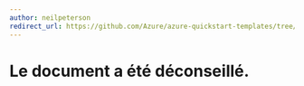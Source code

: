 ```yaml
---
author: neilpeterson
redirect_url: https://github.com/Azure/azure-quickstart-templates/tree/master/windows-server-containers-preview
---
```


# Le document a été déconseillé.

<!--HONumber=May16_HO4-->


